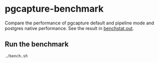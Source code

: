 # pgcapture-benchmark

Compare the performance of pgcapture default and pipeline mode and postgres native performance.
See the result in [benchstat.out](result/benchstat.out).

## Run the benchmark

```bash
./bench.sh
```
